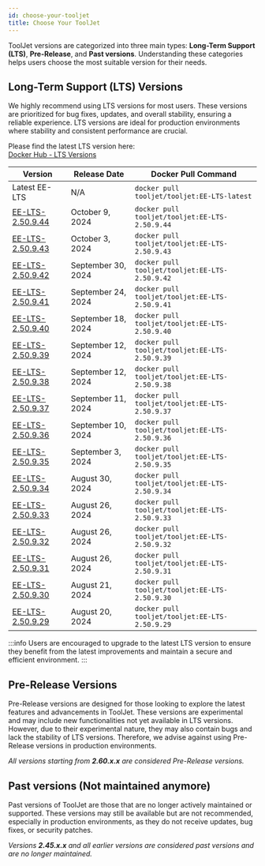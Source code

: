 ```yaml
---
id: choose-your-tooljet
title: Choose Your ToolJet
---
```


ToolJet versions are categorized into three main types: **Long-Term Support (LTS)**,  **Pre-Release**, and **Past versions**. Understanding these categories helps users choose the most suitable version for their needs.

## Long-Term Support (LTS) Versions

We highly recommend using LTS versions for most users. These versions are prioritized for bug fixes, updates, and overall stability, ensuring a reliable experience. LTS versions are ideal for production environments where stability and consistent performance are crucial.

Please find the latest LTS version here: <br/>
[Docker Hub - LTS Versions](https://hub.docker.com/r/tooljet/tooljet/tags?page_size=&ordering=&name=EE-LTS) 

| Version | Release Date | Docker Pull Command |
|---------|--------------|----------------------|
| Latest EE-LTS | N/A | `docker pull tooljet/tooljet:EE-LTS-latest` |
| [EE-LTS-2.50.9.44](https://hub.docker.com/layers/tooljet/tooljet/EE-LTS-2.50.9.44/images/sha256-739781626ba3b7a61890d5e6b633099fee12e0e14aa3d176ceafe102f4b4ca98?context=explore) | October 9, 2024 | `docker pull tooljet/tooljet:EE-LTS-2.50.9.44` |
| [EE-LTS-2.50.9.43](https://hub.docker.com/layers/tooljet/tooljet/EE-LTS-2.50.9.43/images/sha256-5d1cdd349872279ff23da9332dc0ec71c4ad637b35b728c44211f21fd206fa1c?context=explore) | October 3, 2024 | `docker pull tooljet/tooljet:EE-LTS-2.50.9.43` |
| [EE-LTS-2.50.9.42](https://hub.docker.com/layers/tooljet/tooljet/EE-LTS-2.50.9.42/images/sha256-767102dd525db7e4f2770d55db5a5862d1cc1507f752722d6eb24bae609fada7?context=explore) | September 30, 2024 | `docker pull tooljet/tooljet:EE-LTS-2.50.9.42` |
| [EE-LTS-2.50.9.41](https://hub.docker.com/layers/tooljet/tooljet/EE-LTS-2.50.9.41/images/sha256-d36444747af6f81d4456ca4d1f7dcf92c3e77e13e23ca9407c22de1c62451bd7?context=explore) | September 24, 2024 | `docker pull tooljet/tooljet:EE-LTS-2.50.9.41` |
| [EE-LTS-2.50.9.40](https://hub.docker.com/layers/tooljet/tooljet/EE-LTS-2.50.9.40/images/sha256-26338b926568dc514c26988f6cd01f84bb3edf950fac08982365fabb95900f78?context=explore) | September 18, 2024 | `docker pull tooljet/tooljet:EE-LTS-2.50.9.40` |
| [EE-LTS-2.50.9.39](https://hub.docker.com/layers/tooljet/tooljet/EE-LTS-2.50.9.39/images/sha256-6f1b7a00432e0e29a05adb375d3ddd9da877d6eb53d489be14ca0061953bbb57?context=explore) | September 12, 2024 | `docker pull tooljet/tooljet:EE-LTS-2.50.9.39` |
| [EE-LTS-2.50.9.38](https://hub.docker.com/layers/tooljet/tooljet/EE-LTS-2.50.9.38/images/sha256-1974afb5f8483f4bfb7bf7575d7d8b4f0f7747dd7c88139cbf559c3ce8b1fdbd?context=explore) | September 12, 2024 | `docker pull tooljet/tooljet:EE-LTS-2.50.9.38` |
| [EE-LTS-2.50.9.37](https://hub.docker.com/layers/tooljet/tooljet/EE-LTS-2.50.9.37/images/sha256-b1a13a5424bf14af77bb455f39e07d2a774303bcf4286aa7bd6d0a78c1a58e59?context=explore) | September 11, 2024 | `docker pull tooljet/tooljet:EE-LTS-2.50.9.37` |
| [EE-LTS-2.50.9.36](https://hub.docker.com/layers/tooljet/tooljet/EE-LTS-2.50.9.36/images/sha256-969ae46a17c5873882641b7e23b02e087874194d9546e0a55d21d49044becd9e?context=explore) | September 10, 2024 | `docker pull tooljet/tooljet:EE-LTS-2.50.9.36` |
| [EE-LTS-2.50.9.35](https://hub.docker.com/layers/tooljet/tooljet/EE-LTS-2.50.9.35/images/sha256-8a1b0014d470aff108ad75fd6982e01696740f2154a3bb49f08671b93d55485b?context=explore) | September 3, 2024 | `docker pull tooljet/tooljet:EE-LTS-2.50.9.35` |
| [EE-LTS-2.50.9.34](https://hub.docker.com/layers/tooljet/tooljet/EE-LTS-2.50.9.34/images/sha256-95af52997ec5b42fd5435bfef2f8996d0acc8234ae0541e155705ea4c689b272?context=explore) | August 30, 2024 | `docker pull tooljet/tooljet:EE-LTS-2.50.9.34` |
| [EE-LTS-2.50.9.33](https://hub.docker.com/layers/tooljet/tooljet/EE-LTS-2.50.9.33/images/sha256-e231b959a7e5e1455235d344ceffeaa34b482d925d9676e5169f58e966c59fbb?context=explore) | August 26, 2024 | `docker pull tooljet/tooljet:EE-LTS-2.50.9.33` |
| [EE-LTS-2.50.9.32](https://hub.docker.com/layers/tooljet/tooljet/EE-LTS-2.50.9.32/images/sha256-e231b959a7e5e1455235d344ceffeaa34b482d925d9676e5169f58e966c59fbb?context=explore) | August 26, 2024 | `docker pull tooljet/tooljet:EE-LTS-2.50.9.32` |
| [EE-LTS-2.50.9.31](https://hub.docker.com/layers/tooljet/tooljet/EE-LTS-2.50.9.31/images/sha256-9610b8a125ea622a4b07c17657c44e04e1b582df8a18c228bab3a876cdc49407?context=explore) | August 26, 2024 | `docker pull tooljet/tooljet:EE-LTS-2.50.9.31` |
| [EE-LTS-2.50.9.30](https://hub.docker.com/layers/tooljet/tooljet/EE-LTS-2.50.9.30/images/sha256-a7b0967aca4c4d29e423a78e91a7084073e2750d0a67fa2a8926d0da5eaf4ad4?context=explore) | August 21, 2024 | `docker pull tooljet/tooljet:EE-LTS-2.50.9.30` |
| [EE-LTS-2.50.9.29](https://hub.docker.com/layers/tooljet/tooljet/EE-LTS-2.50.9.29/images/sha256-ecea7ddae821fa8828dc49ad52d4c03efbc1df8d6485122ebde2d51aacb88d3e?context=explore) | August 20, 2024 | `docker pull tooljet/tooljet:EE-LTS-2.50.9.29` |

:::info
Users are encouraged to upgrade to the latest LTS version to ensure they benefit from the latest improvements and maintain a secure and efficient environment. 
:::

## Pre-Release Versions

Pre-Release versions are designed for those looking to explore the latest features and advancements in ToolJet. These versions are experimental and may include new functionalities not yet available in LTS versions. However, due to their experimental nature, they may also contain bugs and lack the stability of LTS versions. Therefore, we advise against using Pre-Release versions in production environments.

*All versions starting from **2.60.x.x** are considered Pre-Release versions.*

## Past versions (Not maintained anymore)

Past versions of ToolJet are those that are no longer actively maintained or supported. These versions may still be available but are not recommended, especially in production environments, as they do not receive updates, bug fixes, or security patches. 

*Versions **2.45.x.x** and all earlier versions are considered past versions and are no longer maintained.*